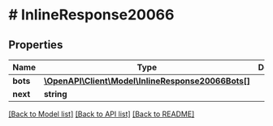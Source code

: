 # # InlineResponse20066

## Properties

Name | Type | Description | Notes
------------ | ------------- | ------------- | -------------
**bots** | [**\OpenAPI\Client\Model\InlineResponse20066Bots[]**](InlineResponse20066Bots.md) |  | [optional]
**next** | **string** |  | [optional]

[[Back to Model list]](../../README.md#models) [[Back to API list]](../../README.md#endpoints) [[Back to README]](../../README.md)
